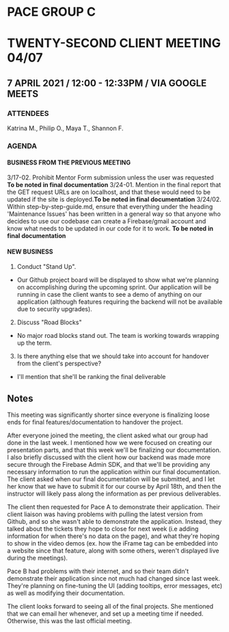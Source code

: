 # PACE GROUP C

# TWENTY-SECOND CLIENT MEETING 04/07

## 7 APRIL 2021 / 12:00 - 12:33PM / VIA GOOGLE MEETS

### ATTENDEES

Katrina M., Philip O., Maya T., Shannon F.

### AGENDA

#### BUSINESS FROM THE PREVIOUS MEETING

3/17-02. Prohibit Mentor Form submission unless the user was requested **To be noted in final documentation**
3/24-01. Mention in the final report that the GET request URLs are on localhost, and that these would need to be updated if the site is deployed.**To be noted in final documentation**
3/24/02. Within step-by-step-guide.md, ensure that everything under the heading 'Maintenance Issues' has been written in a general way so that anyone who decides to use our codebase can create a Firebase/gmail account and know what needs to be updated in our code for it to work. **To be noted in final documentation**

#### NEW BUSINESS

1. Conduct "Stand Up".

- Our Github project board will be displayed to show what we're planning on accomplishing during the upcoming sprint. Our application will be running in case the client wants to see a demo of anything on our application (although features requiring the backend will not be available due to security upgrades).

2. Discuss "Road Blocks"

- No major road blocks stand out. The team is working towards wrapping up the term.

3. Is there anything else that we should take into account for handover from the client's perspective?

- I'll mention that she'll be ranking the final deliverable

## Notes

This meeting was significantly shorter since everyone is finalizing loose ends for final features/documentation to handover the project.

After everyone joined the meeting, the client asked what our group had done in the last week. I mentioned how we were focused on creating our presentation parts, and that this week we'll be finalizing our documentation. I also briefly discussed with the client how our backend was made more secure through the Firebase Admin SDK, and that we'll be providing any necessary information to run the application within our final documentation.  
 The client asked when our final documentation will be submitted, and I let her know that we have to submit it for our course by April 18th, and then the instructor will likely pass along the information as per previous deliverables.

The client then requested for Pace A to demonstrate their application. Their client liaison was having problems with pulling the latest version from Github, and so she wasn't able to demonstrate the application. Instead, they talked about the tickets they hope to close for next week (i.e adding information for when there's no data on the page), and what they're hoping to show in the video demos (ex. how the iFrame tag can be embedded into a website since that feature, along with some others, weren't displayed live during the meetings).

Pace B had problems with their internet, and so their team didn't demonstrate their application since not much had changed since last week. They're planning on fine-tuning the UI (adding tooltips, error messages, etc) as well as modifying their documentation.

The client looks forward to seeing all of the final projects. She mentioned that we can email her whenever, and set up a meeting time if needed. Otherwise, this was the last official meeting.
